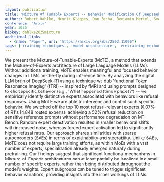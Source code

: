 ```yaml
---
layout: publication
title: 'Mixture Of Tunable Experts -- Behavior Modification Of Deepseek-r1 At Inference Time'
authors: Robert Dahlke, Henrik Klagges, Dan Zecha, Benjamin Merkel, Sven Rohr, Fabian Klemm
conference: "Arxiv"
year: 2025
bibkey: dahlke2025mixture
additional_links:
  - {name: "Paper", url: "https://arxiv.org/abs/2502.11096"}
tags: ['Training Techniques', 'Model Architecture', 'Pretraining Methods', 'Interpretability', 'Interpretability and Explainability', 'Prompting']
---
```

We present the Mixture-of-Tunable-Experts (MoTE), a method that extends the
Mixture-of-Experts architecture of Large Language Models (LLMs). Without
additional training, MoTE enables meaningful and focused behavior changes in
LLMs on-the-fly during inference time. By analyzing the digital LLM brain of
DeepSeek-R1 using a technique we dub 'functional Token Resonance Imaging'
(fTRI) -- inspired by fMRI and using prompts designed to elicit specific
behavior (e.g., 'What happened \{time\}\{place\}?') -- we empirically identify
distinctive experts associated with behaviors like refusal responses. Using
MoTE we are able to intervene and control such specific behavior. We switched
off the top 10 most refusal-relevant experts (0.07% of R1's 14,848 routed
experts), achieving a 52% refusal reduction on sensitive reference prompts
without performance degradation on MT-Bench. Random expert deactivation
resulted in smaller behavioral shifts with increased noise, whereas forced
expert activation led to significantly higher refusal rates. Our approach
shares similarities with sparse autoencoders (SAEs) in terms of explainability
and steerability. Unlike SAEs, MoTE does not require large training efforts, as
within MoEs with a vast number of experts, specialization already emerged
naturally during pretraining. Our findings suggest that significant functional
mechanisms in Mixture-of-Experts architectures can at least partially be
localized in a small number of specific experts, rather than being distributed
throughout the model's weights. Expert subgroups can be tuned to trigger
significant behavior variations, providing insights into the inner workings of
LLMs.

